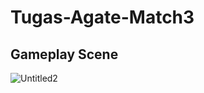 # Tugas-Agate-Match3
 
## Gameplay Scene
![Untitled2](https://user-images.githubusercontent.com/85096618/134775868-d5158c05-8d17-49c3-ab31-26ad4ba44fb3.png)
